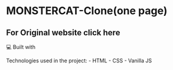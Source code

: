 # MONSTERCAT-Clone(one page)
## For Original website click here

💻 Built with

Technologies used in the project:
    - HTML
    - CSS
    - Vanilla JS
